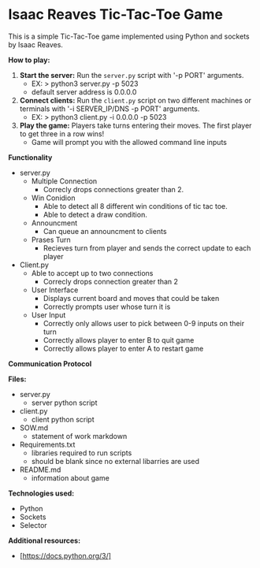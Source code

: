 # Isaac Reaves Tic-Tac-Toe Game 

This is a simple Tic-Tac-Toe game implemented using Python and sockets by Isaac Reaves.

**How to play:**
1. **Start the server:** Run the `server.py` script with '-p PORT' arguments.
    * EX: > python3 server.py -p 5023
    * default server address is 0.0.0.0
3. **Connect clients:** Run the `client.py` script on two different machines or terminals with '-i SERVER_IP/DNS -p PORT' arguments.
    * EX: > python3 client.py -i 0.0.0.0 -p 5023
5. **Play the game:** Players take turns entering their moves. The first player to get three in a row wins!
    * Game will prompt you with the allowed command line inputs

**Functionality**
* server.py
  * Multiple Connection
    * Correcly drops connections greater than 2.
  * Win Conidion
    * Able to detect all 8 different win conditions of tic tac toe.
    * Able to detect a draw condition.
  * Announcment
    * Can queue an announcment to clients
  * Prases Turn
    * Recieves turn from player and sends the correct update to each player       
* Client.py
  * Able to accept up to two connections
    * Correcly drops connection greater than 2
  * User Interface
    * Displays current board and moves that could be taken
    * Correctly prompts user whose turn it is
  * User Input
    * Correctly only allows user to pick between 0-9 inputs on their turn
    * Correctly allows player to enter B to quit game
    * Correctly allows player to enter A to restart game    

**Communication Protocol**

**Files:**
* server.py
  * server python script
* client.py
  * client python script
* SOW.md
  * statement of work markdown
* Requirements.txt
  * libraries required to run scripts
  * should be blank since no external libarries are used
* README.md
  * information about game

**Technologies used:**
* Python
* Sockets
* Selector

**Additional resources:**
* [https://docs.python.org/3/]
